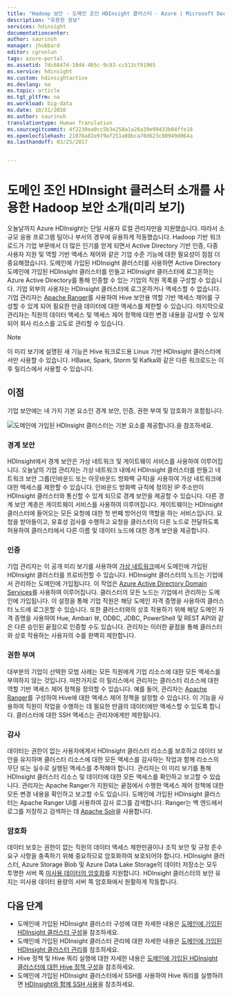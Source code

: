 ```yaml
---
title: "Hadoop 보안 - 도메인 조인 HDInsight 클러스터 - Azure | Microsoft Docs"
description: "유용한 정보"
services: hdinsight
documentationcenter: 
author: saurinsh
manager: jhubbard
editor: cgronlun
tags: azure-portal
ms.assetid: 7dc6847d-10d4-4b5c-9c83-cc513cf91965
ms.service: hdinsight
ms.custom: hdinsightactive
ms.devlang: na
ms.topic: article
ms.tgt_pltfrm: na
ms.workload: big-data
ms.date: 10/31/2016
ms.author: saurinsh
translationtype: Human Translation
ms.sourcegitcommit: 4f2230ea0cc5b3e258a1a26a39e99433b04ffe18
ms.openlocfilehash: 21078a82e979af251a08bca70d623c80949d064a
ms.lasthandoff: 03/25/2017


---
```

# <a name="an-introduction-to-hadoop-security-with-domain-joined-hdinsight-clusters-preview"></a>도메인 조인 HDInsight 클러스터 소개를 사용한 Hadoop 보안 소개(미리 보기)

오늘날까지 Azure HDInsight는 단일 사용자 로컬 관리자만을 지원했습니다. 따라서 소규모 응용 프로그램 팀이나 부서의 경우에 유용하게 작동했습니다. Hadoop 기반 워크로드가 기업 부문에서 더 많은 인기를 얻게 되면서 Active Directory 기반 인증, 다중 사용자 지원 및 역할 기반 액세스 제어와 같은 기업 수준 기능에 대한 필요성이 점점 더 중요해졌습니다. 도메인에 가입된 HDInsight 클러스터를 사용하면 Active Directory 도메인에 가입된 HDInsight 클러스터를 만들고 HDInsight 클러스터에 로그온하는 Azure Active Directory를 통해 인증할 수 있는 기업의 직원 목록을 구성할 수 있습니다. 기업 외부의 사용자는 HDInsight 클러스터에 로그온하거나 액세스할 수 없습니다. 기업 관리자는 [Apache Ranger](http://hortonworks.com/apache/ranger/)를 사용하여 Hive 보안용 역할 기반 액세스 제어를 구성할 수 있게 되어 필요한 만큼 데이터에 대한 액세스를 제한할 수 있습니다. 마지막으로 관리자는 직원의 데이터 액세스 및 액세스 제어 정책에 대한 변경 내용을 감사할 수 있게 되어 회사 리소스를 고도로 관리할 수 있습니다.

> [!NOTE]
> 이 미리 보기에 설명된 새 기능은 Hive 워크로드용 Linux 기반 HDInsight 클러스터에서만 사용할 수 있습니다. HBase, Spark, Storm 및 Kafka와 같은 다른 워크로드는 이후 릴리스에서 사용할 수 있습니다.
>
>

## <a name="benefits"></a>이점
기업 보안에는 네 가지 기본 요소인 경계 보안, 인증, 권한 부여 및 암호화가 포함됩니다.

![도메인에 가입된 HDInsight 클러스터는 기본 요소를 제공합니다.](./media/hdinsight-domain-joined-introduction/hdinsight-domain-joined-four-pillars.png)을 참조하세요.

### <a name="perimeter-security"></a>경계 보안
HDInsight에서 경계 보안은 가상 네트워크 및 게이트웨이 서비스를 사용하여 이루어집니다. 오늘날의 기업 관리자는 가상 네트워크 내에서 HDInsight 클러스터를 만들고 네트워크 보안 그룹(인바운드 또는 아웃바운드 방화벽 규칙)을 사용하여 가상 네트워크에 대한 액세스를 제한할 수 있습니다. 인바운드 방화벽 규칙에 정의된 IP 주소만이 HDInsight 클러스터와 통신할 수 있게 되므로 경계 보안을 제공할 수 있습니다. 다른 경계 보안 계층은 게이트웨이 서비스를 사용하여 이루어집니다. 게이트웨이는 HDInsight 클러스터에 들어오는 모든 요청에 대한 첫 번째 방어선의 역할을 하는 서비스입니다. 요청을 받아들이고, 유효성 검사를 수행하고 요청을 클러스터의 다른 노드로 전달하도록 허용하여 클러스터에서 다른 이름 및 데이터 노드에 대한 경계 보안을 제공합니다.

### <a name="authentication"></a>인증
기업 관리자는 이 공개 미리 보기를 사용하여 [가상 네트워크](https://azure.microsoft.com/services/virtual-network/)에서 도메인에 가입된 HDInsight 클러스터를 프로비전할 수 있습니다. HDInsight 클러스터의 노드는 기업에서 관리하는 도메인에 가입됩니다. 이 작업은 [Azure Active Directory Domain Services](../active-directory-domain-services/active-directory-ds-overview.md)를 사용하여 이루어집니다. 클러스터의 모든 노드는 기업에서 관리하는 도메인에 가입됩니다. 이 설정을 통해 기업 직원은 해당 도메인 자격 증명을 사용하여 클러스터 노드에 로그온할 수 있습니다. 또한 클러스터와의 상호 작용하기 위해 해당 도메인 자격 증명을 사용하여 Hue, Ambari 뷰, ODBC, JDBC, PowerShell 및 REST API와 같은 다른 승인된 끝점으로 인증할 수도 있습니다. 관리자는 이러한 끝점을 통해 클러스터와 상호 작용하는 사용자의 수를 완벽히 제한합니다.

### <a name="authorization"></a>권한 부여
대부분의 기업이 선택한 모범 사례는 모든 직원에게 기업 리소스에 대한 모든 액세스를 부여하지 않는 것입니다. 마찬가지로 이 릴리스에서 관리자는 클러스터 리소스에 대한 역할 기반 액세스 제어 정책을 정의할 수 있습니다. 예를 들어, 관리자는 [Apache Ranger](http://hortonworks.com/apache/ranger/)를 구성하여 Hive에 대한 액세스 제어 정책을 설정할 수 있습니다. 이 기능을 사용하여 직원이 작업을 수행하는 데 필요한 만큼의 데이터에만 액세스할 수 있도록 합니다. 클러스터에 대한 SSH 액세스는 관리자에게만 제한됩니다.

### <a name="auditing"></a>감사
데이터는 권한이 없는 사용자에게서 HDInsight 클러스터 리소스를 보호하고 데이터 보안을 유지하며 클러스터 리소스에 대한 모든 액세스를 감사하는 작업과 함께 리소스의 무단 또는 실수로 실행된 액세스를 추적해야 합니다. 관리자는 이 미리 보기를 통해 HDInsight 클러스터 리소스 및 데이터에 대한 모든 액세스를 확인하고 보고할 수 있습니다. 관리자는 Apache Ranger가 지원되는 끝점에서 수행한 액세스 제어 정책에 대한 모든 변경 내용을 확인하고 보고할 수도 있습니다. 도메인에 가입된 HDInsight 클러스터는 Apache Ranger UI를 사용하여 감사 로그를 검색합니다. Ranger는 백 엔드에서 로그를 저장하고 검색하는 데 [Apache Solr](http://hortonworks.com/apache/solr/)을 사용합니다.

### <a name="encryption"></a>암호화
데이터 보호는 권한이 없는 직원의 데이터 액세스 제한만큼이나 조직 보안 및 규정 준수 요구 사항을 충족하기 위해 중요하므로 암호화하여 보호되어야 합니다. HDInsight 클러스터, Azure Storage Blob 및 Azure Data Lake Storage의 데이터 저장소는 모두 투명한 서버 쪽 [미사용 데이터의 암호화](../storage/storage-service-encryption.md)를 지원합니다. HDInsight 클러스터의 보안 유지는 미사용 데이터 용량의 서버 쪽 암호화에서 원활하게 작동합니다.

## <a name="next-steps"></a>다음 단계
* 도메인에 가입된 HDInsight 클러스터 구성에 대한 자세한 내용은 [도메인에 가입된 HDInsight 클러스터 구성](hdinsight-domain-joined-configure.md)을 참조하세요.
* 도메인에 가입된 HDInsight 클러스터 관리에 대한 자세한 내용은 [도메인에 가입된 HDInsight 클러스터 관리](hdinsight-domain-joined-manage.md)를 참조하세요.
* Hive 정책 및 Hive 쿼리 실행에 대한 자세한 내용은 [도메인에 가입된 HDInsight 클러스터에 대한 Hive 정책 구성](hdinsight-domain-joined-run-hive.md)을 참조하세요.
* 도메인에 가입된 HDInsight 클러스터에서 SSH를 사용하여 Hive 쿼리를 실행하려면 [HDInsight와 함께 SSH 사용](hdinsight-hadoop-linux-use-ssh-unix.md#domainjoined)을 참조하세요.

